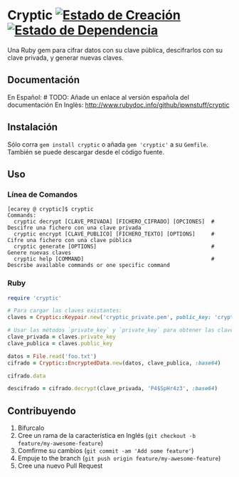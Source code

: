 # Cryptic [![Estado de Creación](https://secure.travis-ci.org/ipwnstuff/cryptic.png)](http://travis-ci.org/ipwnstuff/cryptic) [![Estado de Dependencia](https://gemnasium.com/ipwnstuff/cryptic.png)](https://gemnasium.com/ipwnstuff/cryptic)
Una Ruby gem para cifrar datos con su clave pública, descifrarlos con su clave privada, y generar nuevas claves.

## Documentación
En Español: # TODO: Añade un enlace al versión española del documentación
En Inglès: http://www.rubydoc.info/github/ipwnstuff/cryptic

## Instalación
Sólo corra `gem install cryptic` o añada `gem 'cryptic'` a su `Gemfile`.
También se puede descargar desde el código fuente.

## Uso
### Línea de Comandos

```
[ecarey @ cryptic]$ cryptic
Commands:
  cryptic decrypt [CLAVE_PRIVADA] [FICHERO_CIFRADO] [OPCIONES]  # Descifre una fichero con una clave privada
  cryptic encrypt [CLAVE_PUBLICO] [FICHERO_TEXTO] [OPTIONS]     # Cifre una fichero con una clave pública
  cryptic generate [OPTIONS]                                    # Genere nuevas claves
  cryptic help [COMMAND]                                        # Describe available commands or one specific command
```

### Ruby

```ruby
require 'cryptic'

# Para cargar las claves existantes:
claves = Cryptic::Keypair.new('cryptic_private.pem', public_key: 'cryptic_public.pem')

# Usar las métodos `private_key` y `private_key` para obtener las claves desde el objeto `Cryptic::Keypair`
clave_privada = claves.private_key
clave_publica = claves.public_key

datos = File.read('foo.txt')
cifrado = Cryptic::EncryptedData.new(datos, clave_publica, :base64)

cifrado.data

descifrado = cifrado.decrypt(clave_privada, 'P4$SpHr4z3', :base64)
```
## Contribuyendo

1. Bifurcalo
2. Cree un rama de la característica en Inglés (`git checkout -b feature/my-awesome-feature`)
3. Comfirme su cambios (`git commit -am 'Add some feature'`)
4. Empuje to the branch (`git push origin feature/my-awesome-feature`)
5. Cree una nuevo Pull Request
